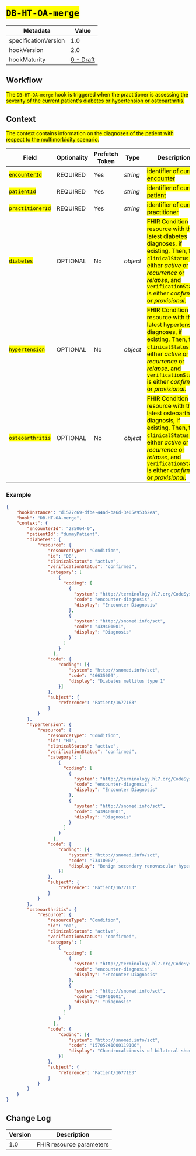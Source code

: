 # <mark>`DB-HT-OA-merge`</mark>

| Metadata | Value
| ---- | ----
| specificationVersion | 1.0
| hookVersion | 2,0
| hookMaturity | [0 - Draft](../../specification/1.0/#hook-maturity-model)

## Workflow

<mark>The `DB-HT-OA-merge` hook is triggered when the practitioner is assessing the severity of the current patient's diabetes or hypertension or osteoarthritis.</mark>

## Context
<mark>The context contains information on the diagnoses of the patient with respect to the multimorbidity scenario.</mark>

Field | Optionality | Prefetch Token | Type | Description
----- | -------- | ---- | ---- | ----
<mark>`encounterId`</mark> | REQUIRED | Yes | *string* | <mark>identifier of current encounter</mark>
<mark>`patientId`</mark> | REQUIRED | Yes | *string* | <mark>identifier of current patient</mark>
<mark>`practitionerId`</mark> | REQUIRED | Yes | *string* | <mark>identifier of current practitioner</mark>
<mark>`diabetes`</mark> | OPTIONAL | No | *object* | <mark>FHIR Condition resource with the latest diabetes diagnoses, if existing. Then, field `clinicalStatus` is either *active* or *recurrence* or *relapse*, and `verificationStatus` is either *confirmed* or *provisional*.</mark>
<mark>`hypertension`</mark> | OPTIONAL | No | *object* | <mark>FHIR Condition resource with the latest hypertension diagnoses, if existing. Then, field `clinicalStatus` is either *active* or *recurrence* or *relapse*, and `verificationStatus` is either *confirmed* or *provisional*.</mark>
<mark>`osteoarthritis`</mark> | OPTIONAL | No | *object* | <mark>FHIR Condition resource with the latest osteoarthritis diagnosis, if existing. Then, field `clinicalStatus` is either *active* or *recurrence* or *relapse*, and `verificationStatus` is either *confirmed* or *provisional*.</mark>

### Example
```json
{
    "hookInstance": "d1577c69-dfbe-44ad-ba6d-3e05e953b2ea",
    "hook": "DB-HT-OA-merge",
    "context": {
        "encounterId": "285064-0",
        "patientId": "dummyPatient",
        "diabetes": {
            "resource": {
                "resourceType": "Condition",
                "id": "DB",
                "clinicalStatus": "active",
                "verificationStatus": "confirmed",
                "category": [
                    {
                      "coding": [
                        {
                          "system": "http://terminology.hl7.org/CodeSystem/condition-category",
                          "code": "encounter-diagnosis",
                          "display": "Encounter Diagnosis"
                        },
                        {
                          "system": "http://snomed.info/sct",
                          "code": "439401001",
                          "display": "Diagnosis"
                        }
                      ]
                    }
                  ],
                "code": {
                    "coding": [{
                        "system": "http://snomed.info/sct",
                        "code": "46635009",
                        "display": "Diabetes mellitus type 1"
                    }]
                },
                "subject": {
                    "reference": "Patient/1677163"
                }
            }
        },
        "hypertension": {
            "resource": {
                "resourceType": "Condition",
                "id": "HT",
                "clinicalStatus": "active",
                "verificationStatus": "confirmed",
                "category": [
                    {
                      "coding": [
                        {
                          "system": "http://terminology.hl7.org/CodeSystem/condition-category",
                          "code": "encounter-diagnosis",
                          "display": "Encounter Diagnosis"
                        },
                        {
                          "system": "http://snomed.info/sct",
                          "code": "439401001",
                          "display": "Diagnosis"
                        }
                      ]
                    }
                  ],
                "code": {
                    "coding": [{
                        "system": "http://snomed.info/sct",
                        "code": "73410007",
                        "display": "Benign secondary renovascular hypertension (disorder)"
                    }]
                },
                "subject": {
                    "reference": "Patient/1677163"
                }
            }
        },
        "osteoarthritis": {
            "resource": {
                "resourceType": "Condition",
                "id": "oa",
                "clinicalStatus": "active",
                "verificationStatus": "confirmed",
                "category": [
                    {
                      "coding": [
                        {
                          "system": "http://terminology.hl7.org/CodeSystem/condition-category",
                          "code": "encounter-diagnosis",
                          "display": "Encounter Diagnosis"
                        },
                        {
                          "system": "http://snomed.info/sct",
                          "code": "439401001",
                          "display": "Diagnosis"
                        }
                      ]
                    }
                  ],
                "code": {
                    "coding": [{
                        "system": "http://snomed.info/sct",
                        "code": "15705241000119106",
                        "display": "Chondrocalcinosis of bilateral shoulders (disorder)"
                    }]
                },
                "subject": {
                    "reference": "Patient/1677163"
                }
            }
        }
    }
}
```

## Change Log

Version | Description
---- | ----
1.0 | FHIR resource parameters
